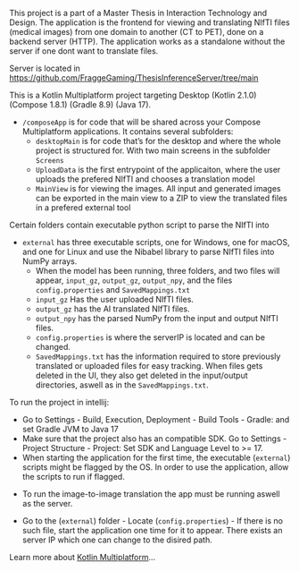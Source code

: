 This project is a part of a Master Thesis in Interaction Technology and Design. The application is the frontend for viewing and translating NIfTI files (medical images) from one domain to another (CT to PET), done on a backend server (HTTP). The application works as a standalone without the server if one dont want to translate files.

Server is located in https://github.com/FraggeGaming/ThesisInferenceServer/tree/main

This is a Kotlin Multiplatform project targeting Desktop (Kotlin 2.1.0) (Compose 1.8.1) (Gradle 8.9) (Java 17).

* `/composeApp` is for code that will be shared across your Compose Multiplatform applications.
  It contains several subfolders:
  - `desktopMain` is for code that’s for the desktop and where the whole project is structured for.
  With two main screens in the subfolder `Screens`
  - `UploadData` is the first entrypoint of the applicaiton, where the user uploads the prefered NIfTI and chooses a translation model
  - `MainView` is for viewing the images. All input and generated images can be exported in the main view to a ZIP to view the translated files in a prefered external tool
  
Certain folders contain executable python script to parse the NIfTI into

* `external` has three executable scripts, one for Windows, one for macOS, and one for Linux and use the Nibabel library to parse NIfTI files into NumPy arrays.
  - When the model has been running, three folders, and two files will appear, `input_gz`, `output_gz`, `output_npy`, and the files `config.properties` and `SavedMappings.txt`
  - `input_gz` Has the user uploaded NIfTI files.
  -  `output_gz` has the AI translated NIfTI files.
  -  `output_npy` has the parsed NumPy from the input and output NIfTI files.
  -  `config.properties` is where the serverIP is located and can be changed.
  -  `SavedMappings.txt` has the information required to store previously translated or uploaded files for easy tracking. When files gets deleted in the UI, they also get deleted in the input/output directories, aswell as in the `SavedMappings.txt`.

To run the project in intellij:
- Go to Settings - Build, Execution, Deployment - Build Tools - Gradle: and set Gradle JVM to Java 17
- Make sure that the project also has an compatible SDK. Go to Settings - Project Structure - Project: Set SDK and Language Level to >= 17.
- When starting the application for the first time, the executable (`external`) scripts might be flagged by the OS. In order to use the application, allow the scripts to run if flagged.

* To run the image-to-image translation the app must be running aswell as the server.
- Go to the (`external`) folder - Locate (`config.properties`) - If there is no such file, start the application one time for it to appear. There exists an server IP which one can change to the disired path.


Learn more about [Kotlin Multiplatform](https://www.jetbrains.com/help/kotlin-multiplatform-dev/get-started.html)…
